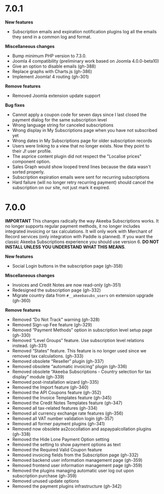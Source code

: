 # 7.0.1

**New features**

* Subscription emails and expiration notification plugins log all the emails they send in a common log and format.

**Miscellaneous changes**

* Bump minimum PHP version to 7.3.0.
* Joomla 4 compatibility (preliminary work based on Joomla 4.0.0-beta10)
* Give an option to disable emails (gh-388)
* Replace graphs with Charts.js (gh-386)
* Implement Joomla! 4 routing (gh-301) 

**Remove features**

* Removed Joomla extension update support

**Bug fixes**

* Cannot apply a coupon code for seven days since I last closed the payment dialog for the same subscription level
* Wrong language string for canceled subscriptions
* Wrong display in My Subscriptions page when you have not subscribed yet
* Wrong dates in My Subscriptions page for older subscription records
* Users were linking to a view that no longer exists. Now they point to their J! user profile.
* The asprice content plugin did not respect the "Localise prices" component option.
* Sales Graph would show looped trend lines because the data wasn't sorted properly.
* Subscription expiration emails were sent for recurring subscriptions
* Hard failure (will no longer retry recurring payment) should cancel the subscription on our site, not just mark it expired.

# 7.0.0

**IMPORTANT** This changes radically the way Akeeba Subscriptions works. It no longer supports regular payment methods, it no longer includes integrated invoicing or tax calculations. It will only work with Merchant of Record services (only integration with Paddle is planned). If you want the classic Akeeba Subscriptions experience you should use version 6. **DO NOT INSTALL UNLESS YOU UNDERSTAND WHAT THIS MEANS**.

**New features**

* Social Login buttons in the subscription page (gh-358)

**Miscellaneous changes**

* Invoices and Credit Notes are now read-only (gh-351)
* Redesigned the subscription page (gh-332)
* Migrate country data from `#__akeebasubs_users` on extension upgrade (gh-360)

**Remove features**

* Removed “Do Not Track” warning (gh-328)
* Removed Sign-up Fee feature (gh-329)
* Removed “Payment Methods” option in subscription level setup page (gh-330)
* Removed “Level Groups” feature. Use subscription level relations instead. (gh-331)
* Removed “States” feature. This feature is no longer used since we removed tax calculations. (gh-333)
* Removed obsolete “Reseller” plugin (gh-337)
* Removed obsolete “automatic invoicing” plugin (gh-336)
* Removed obsolete “Akeeba Subscriptions - Country selection for tax display” module (gh-339)
* Removed post-installation wizard (gh-335)
* Removed the Import feature (gh-340)
* Removed the API Coupons feature (gh-352)
* Removed the Invoice Templates feature (gh-345)
* Removed the Credit Notes Templates feature (gh-347)
* Removed all tax-related features (gh-334)
* Removed all currency exchange rate features (gh-356)
* Removed all VAT number validation login (gh-357)
* Removed all former payment plugins (gh-341)
* Removed now obsolete as2cocollation and aspaypalcollation plugins (gh-338)
* Removed the Hide Lone Payment Option setting
* Removed the setting to show payment options as text
* Removed the Required Valid Coupon feature
* Removed invoicing fields from the Subscription page (gh-332)
* Removed backend user information management page (gh-359)
* Removed frontend user information management page (gh-359)
* Removed the plugins managing automatic user log out upon subscription purchase (gh-359)
* Removed unused update options
* Removed the payment plugins infrastructure (gh-342)